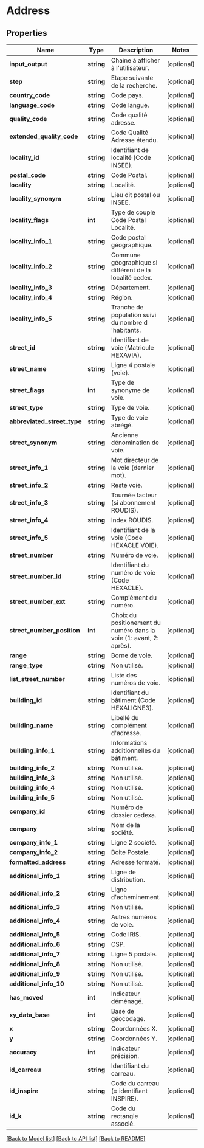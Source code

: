 # Address

## Properties
Name | Type | Description | Notes
------------ | ------------- | ------------- | -------------
**input_output** | **string** | Chaine à afficher à l&#39;utilisateur. | [optional] 
**step** | **string** | Etape suivante de la recherche. | [optional] 
**country_code** | **string** | Code pays. | [optional] 
**language_code** | **string** | Code langue. | [optional] 
**quality_code** | **string** | Code qualité adresse. | [optional] 
**extended_quality_code** | **string** | Code Qualité Adresse étendu. | [optional] 
**locality_id** | **string** | Identifiant de localité (Code INSEE). | [optional] 
**postal_code** | **string** | Code Postal. | [optional] 
**locality** | **string** | Localité. | [optional] 
**locality_synonym** | **string** | Lieu dit postal ou INSEE. | [optional] 
**locality_flags** | **int** | Type de couple Code Postal Localité. | [optional] 
**locality_info_1** | **string** | Code postal géographique. | [optional] 
**locality_info_2** | **string** | Commune géographique si différent de la localité cedex. | [optional] 
**locality_info_3** | **string** | Département. | [optional] 
**locality_info_4** | **string** | Région. | [optional] 
**locality_info_5** | **string** | Tranche de population suivi du nombre d &#39;habitants. | [optional] 
**street_id** | **string** | Identifiant de voie (Matricule HEXAVIA). | [optional] 
**street_name** | **string** | Ligne 4 postale (voie). | [optional] 
**street_flags** | **int** | Type de synonyme de voie. | [optional] 
**street_type** | **string** | Type de voie. | [optional] 
**abbreviated_street_type** | **string** | Type de voie abrégé. | [optional] 
**street_synonym** | **string** | Ancienne dénomination de voie. | [optional] 
**street_info_1** | **string** | Mot directeur de la voie (dernier mot). | [optional] 
**street_info_2** | **string** | Reste voie. | [optional] 
**street_info_3** | **string** | Tournée facteur (si abonnement ROUDIS). | [optional] 
**street_info_4** | **string** | Index ROUDIS. | [optional] 
**street_info_5** | **string** | Identifiant de la voie (Code HEXACLE VOIE). | [optional] 
**street_number** | **string** | Numéro de voie. | [optional] 
**street_number_id** | **string** | Identifiant du numéro de voie (Code HEXACLE). | [optional] 
**street_number_ext** | **string** | Complément du numéro. | [optional] 
**street_number_position** | **int** | Choix du positionement du numéro dans la voie (1: avant, 2: après). | [optional] 
**range** | **string** | Borne de voie. | [optional] 
**range_type** | **string** | Non utilisé. | [optional] 
**list_street_number** | **string** | Liste des numéros de voie. | [optional] 
**building_id** | **string** | Identifiant du bâtiment (Code HEXALIGNE3). | [optional] 
**building_name** | **string** | Libellé du complément d&#39;adresse. | [optional] 
**building_info_1** | **string** | Informations additionnelles du bâtiment. | [optional] 
**building_info_2** | **string** | Non utilisé. | [optional] 
**building_info_3** | **string** | Non utilisé. | [optional] 
**building_info_4** | **string** | Non utilisé. | [optional] 
**building_info_5** | **string** | Non utilisé. | [optional] 
**company_id** | **string** | Numéro de dossier cedexa. | [optional] 
**company** | **string** | Nom de la société. | [optional] 
**company_info_1** | **string** | Ligne 2 société. | [optional] 
**company_info_2** | **string** | Boite Postale. | [optional] 
**formatted_address** | **string** | Adresse formaté. | [optional] 
**additional_info_1** | **string** | Ligne de distribution. | [optional] 
**additional_info_2** | **string** | Ligne d&#39;acheminement. | [optional] 
**additional_info_3** | **string** | Non utilisé. | [optional] 
**additional_info_4** | **string** | Autres numéros de voie. | [optional] 
**additional_info_5** | **string** | Code IRIS. | [optional] 
**additional_info_6** | **string** | CSP. | [optional] 
**additional_info_7** | **string** | Ligne 5 postale. | [optional] 
**additional_info_8** | **string** | Non utilisé. | [optional] 
**additional_info_9** | **string** | Non utilisé. | [optional] 
**additional_info_10** | **string** | Non utilisé. | [optional] 
**has_moved** | **int** | Indicateur déménagé. | [optional] 
**xy_data_base** | **int** | Base de géocodage. | [optional] 
**x** | **string** | Coordonnées X. | [optional] 
**y** | **string** | Coordonnées Y. | [optional] 
**accuracy** | **int** | Indicateur précision. | [optional] 
**id_carreau** | **string** | Identifiant du carreau. | [optional] 
**id_inspire** | **string** | Code du carreau (&#x3D; identifiant INSPIRE). | [optional] 
**id_k** | **string** | Code du rectangle associé. | [optional] 

[[Back to Model list]](../README.md#documentation-for-models) [[Back to API list]](../README.md#documentation-for-api-endpoints) [[Back to README]](../README.md)


